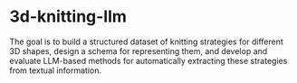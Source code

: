 # 3d-knitting-llm
The goal is to build a structured dataset of knitting strategies for different 3D shapes, design a schema for representing them, and develop and evaluate LLM-based methods for automatically extracting these strategies from textual information.
